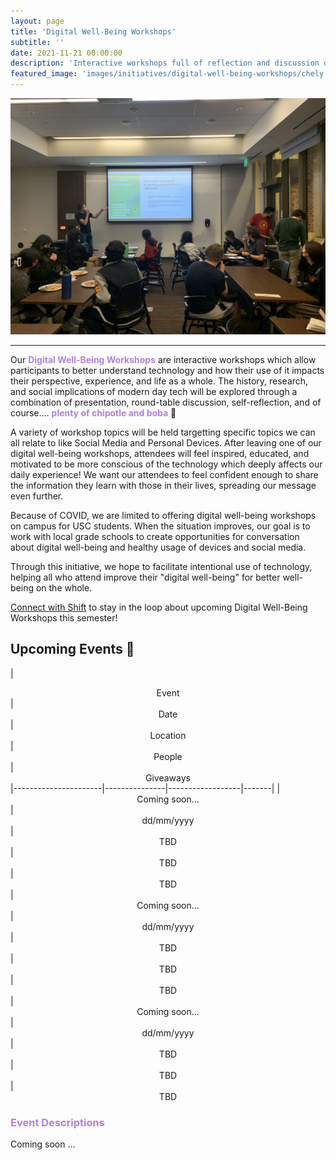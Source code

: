 ```yaml
---
layout: page
title: 'Digital Well-Being Workshops'
subtitle: ''
date: 2021-11-21 00:00:00
description: 'Interactive workshops full of reflection and discussion on how we can build healthier relationships with social media and our personal devices.'
featured_image: 'images/initiatives/digital-well-being-workshops/chely.jpg'
---
```

![Picc](/images/initiatives/digital-well-being-workshops/adam.jpg)

---
Our <b style="color:#B082E0">Digital Well-Being Workshops</b> are interactive workshops which allow participants to better understand technology and how their use of it impacts their perspective, experience, and life as a whole. The history, research, and social implications of modern day tech will be explored through a combination of presentation, round-table discussion, self-reflection, and of course.... <b style="color:#B082E0">plenty of chipotle and boba</b> 🥑

A variety of workshop topics will be held targetting specific topics we can all relate to like Social Media and Personal Devices. After leaving one of our digital well-being workshops, attendees will feel inspired, educated, and motivated to be more conscious of the technology which deeply affects our daily experience! We want our attendees to feel confident enough to share the information they learn with those in their lives, spreading our message even further. 

Because of COVID, we are limited to offering digital well-being workshops on campus for USC students. When the situation improves, our goal is to work with local grade schools to create opportunities for conversation about digital well-being and healthy usage of devices and social media.

Through this initiative, we hope to facilitate intentional use of technology, helping all who attend improve their "digital well-being" for better well-being on the whole.

[Connect with Shift](/contact) to stay in the loop about upcoming Digital Well-Being Workshops this semester!

## Upcoming Events 📅

| <center> Event </center>| <center> Date </center> | <center> Location </center> | <center> People </center> | <center> Giveaways </center>
|----------------------|---------------|------------------|-------|
| <center> Coming soon... </center> | <center> dd/mm/yyyy </center>| <center> TBD </center>| <center> TBD </center>| <center> TBD </center>
| <center> Coming soon... </center> | <center> dd/mm/yyyy </center>| <center> TBD </center>| <center> TBD </center> | <center> TBD </center>
| <center> Coming soon... </center> | <center> dd/mm/yyyy </center>| <center> TBD </center>| <center> TBD </center> | <center> TBD </center> 

<h3 style="color:#B082E0">Event Descriptions</h3>
Coming soon ... <br>